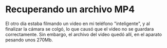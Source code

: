 # Recuperando un archivo MP4

El otro día estaba filmando un video en mi teléfono "inteligente", y al finalizar la cámara se colgó, lo que causó que el video no se guardara correctamente. Sin embargo, el archivo del video quedó allí, en el aparato pesando unos 270Mb.
